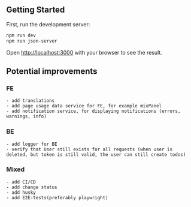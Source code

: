 ## Getting Started

First, run the development server:

```bash
npm run dev
npm run json-server
```

Open [http://localhost:3000](http://localhost:3000) with your browser to see the result.

## Potential improvements

### FE

    - add translations
    - add page usage data service for FE, for example mixPanel
    - add notification service, for displaying notifications (errors, warnings, info)

### BE

    - add logger for BE
    - verify that User still exists for all requests (when user is deleted, but token is still valid, the user can still create todos)

### Mixed

    - add CI/CD
    - add change status 
    - add husky
    - add E2E-tests(preferably playwright)
